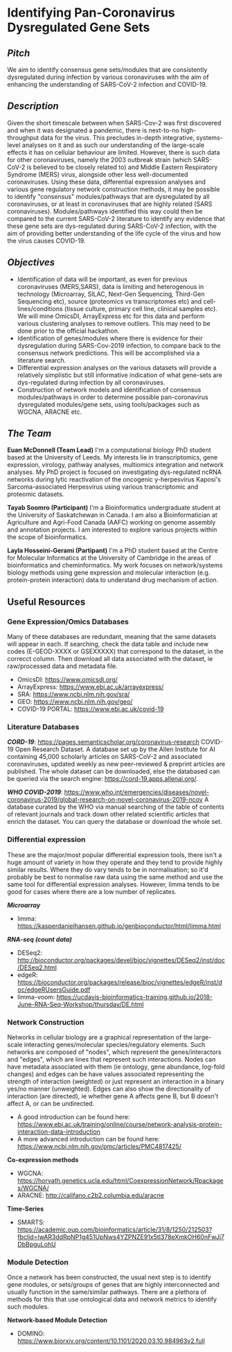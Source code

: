 # Identifying Pan-Coronavirus Dysregulated Gene Sets

## *Pitch*
We aim to identify consensus gene sets/modules that are consistently dysregulated during infection by various coronaviruses with the aim of enhancing the understanding of SARS-CoV-2 infection and COVID-19.

## *Description*
Given the short timescale between when SARS-Cov-2 was first discovered and when it was designated a pandemic, there is next-to-no high-throughput data for the virus. This precludes in-depth integrative, systems-level analyses on it and as such our understanding of the large-scale effects it has on cellular behaviour are limited. However, there is such data for other coronaviruses, namely the 2003 outbreak strain (which SARS-CoV-2 is believed to be closely related to) and Middle Eastern Respiratory Syndrome (MERS) virus, alongside other less well-documented coronaviruses. Using these data, differential expression analyses and various gene regulatory network construction methods, it may be possible to identify "consensus" modules/pathways that are dysregulated by all coronaviruses, or at least in coronaviruses that are highly related (SARS coronaviruses). Modules/pathways identified this way could then be compared to the current SARS-CoV-2 literature to identify any evidence that these gene sets are dys-regulated during SARS-CoV-2 infection, with the aim of providing better understanding of the life cycle of the virus and how the virus causes COVID-19.

## *Objectives*
* Identification of data will be important, as even for previous coronaviruses (MERS,SARS), data is limiting and heterogenous in technology (Microarray, SILAC, Next-Gen Sequencing, Third-Gen Sequencing etc), source (proteomics vs transcriptomes etc) and cell-lines/conditions (tissue culture, primary cell line, clinical samples etc). We will mine OmicsDI, ArrayExpress etc for this data and perform various clustering analyses to remove outliers. This may need to be done prior to the official hackathon. 
* Identification of genes/modules where there is evidence for their dysregulation during SARS-Cov-2019 infection, to compare back to the consensus network predictions. This will be accomplished via a literature search.
* Differential expression analyses on the various datasets will provide a relatively simplistic but still informative indication of what gene-sets are dys-regulated during infection by all coronaviruses.
* Construction of network models and identification of consensus modules/pathways in order to determine possible pan-coronavirus dysregulated modules/gene sets, using tools/packages such as WGCNA, ARACNE etc.

## *The Team*
**Euan McDonnell (Team Lead)**
I'm a computational biology PhD student based at the University of Leeds. My interests lie in transcriptomics, gene expression, virology, pathway analyses, multiomics integration and network analyses. My PhD project is focused on investigating dys-regulated ncRNA networks during lytic reactivation of the oncogenic y-herpesvirus Kaposi's Sarcoma-associated Herpesvirus using various transcriptomic and proteomic datasets. 

**Tayab Soomro (Participant)**
I'm a Bioinformatics undergraduate student at the University of Saskatchewan in Canada. I am also a Bioinformatician at Agriculture and Agri-Food Canada (AAFC) working on genome assembly and annotation projects. I am interested to explore various projects within the scope of bioinformatics.

**Layla Hosseini-Gerami (Partipant)**
I'm a PhD student based at the Centre for Molecular Informatics at the University of Cambridge in the areas of bioinformatics and cheminformatics. My work focuses on network/systems biology methods using gene expression and molecular interaction (e.g. protein-protein interaction) data to understand drug mechanism of action. 

## Useful Resources 

### Gene Expression/Omics Databases

Many of these databases are redundant, meaning that the same datasets will appear in each. If searching, check the data table and include new codes (E-GEOD-XXXX or GSEXXXXX) that correspond to the dataset, in the correcct column. Then download all data associated with the dataset, ie raw/processed data and metadata file. 

* OmicsDI:         https://www.omicsdi.org/
* ArrayExpress:    https://www.ebi.ac.uk/arrayexpress/
* SRA:             https://www.ncbi.nlm.nih.gov/sra/
* GEO:             https://www.ncbi.nlm.nih.gov/geo/
* COVID-19 PORTAL: https://www.ebi.ac.uk/covid-19


### Literature Databases

**_CORD-19_**: https://pages.semanticscholar.org/coronavirus-research
COVID-19 Open Research Dataset. A database set up by the Allen Institute for AI containing 45,000 scholarly articles on SARS-CoV-2 and associated coronaviruses, updated weekly as new peer-reviewed & preprint articles are published. The whole dataset can be downloaded, else the databased can be queried via the search engine: https://cord-19.apps.allenai.org/.

**_WHO COVID-2019_**: https://www.who.int/emergencies/diseases/novel-coronavirus-2019/global-research-on-novel-coronavirus-2019-ncov
A database curated by the WHO via manual searching of the table of contents of relevant journals and track down other related scientific articles that enrich the dataset. You can query the database or download the whole set.


### Differential expression

These are the major/most popular differential expression tools, there isn't a huge amount of variety in how they operate and they tend to provide highly similar results. Where they do vary tends to be in normalisation; so it'd probably be best to normalise raw data using the same method and use the same tool for differential expression analyses. However, limma tends to be good for cases where there are a low number of replicates.

**_Microarray_**
* limma:      https://kasperdanielhansen.github.io/genbioconductor/html/limma.html

**_RNA-seq (count data)_**
* DESeq2:     http://bioconductor.org/packages/devel/bioc/vignettes/DESeq2/inst/doc/DESeq2.html
* edgeR:      https://bioconductor.org/packages/release/bioc/vignettes/edgeR/inst/doc/edgeRUsersGuide.pdf
* limma-voom: https://ucdavis-bioinformatics-training.github.io/2018-June-RNA-Seq-Workshop/thursday/DE.html


### Network Construction

Networks in cellular biology are a graphical representation of the large-scale interacting genes/molecular species/regulatory elements. Such networks are composed of "nodes", which represent the genes/interactors and "edges", which are lines that represent such interactions. Nodes can have metadata associated with them (ie ontology, gene abundance, log-fold changes) and edges can be have values associated representing the strength of interaction (weighted) or just represent an interaction in a binary yes/no manner (unweighted). Edges can also show the directionality of interaction (are directed), ie whether gene A affects gene B, but B doesn't affect A, or can be undirected.

* A good introduction can be found here: https://www.ebi.ac.uk/training/online/course/network-analysis-protein-interaction-data-introduction
* A more advanced introduction can be found here: https://www.ncbi.nlm.nih.gov/pmc/articles/PMC4817425/

**Co-expression methods**
* WGCNA:  https://horvath.genetics.ucla.edu/html/CoexpressionNetwork/Rpackages/WGCNA/
* ARACNE: http://califano.c2b2.columbia.edu/aracne

**Time-Series**
* SMARTS: https://academic.oup.com/bioinformatics/article/31/8/1250/212503?fbclid=IwAR3ddRpNP1g451UpNws4YZPNZE91x5tl378eXmkOH60nFwJj7DbBpguLohU


### Module Detection

Once a network has been constructed, the usual next step is to identify gene modules, or sets/groups of genes that are highly interconnected and usually function in the same/similar pathways. There are a plethora of methods for this that use ontological data and network metrics to identify such modules.

**Network-based Module Detection**
* DOMINO: https://www.biorxiv.org/content/10.1101/2020.03.10.984963v2.full


